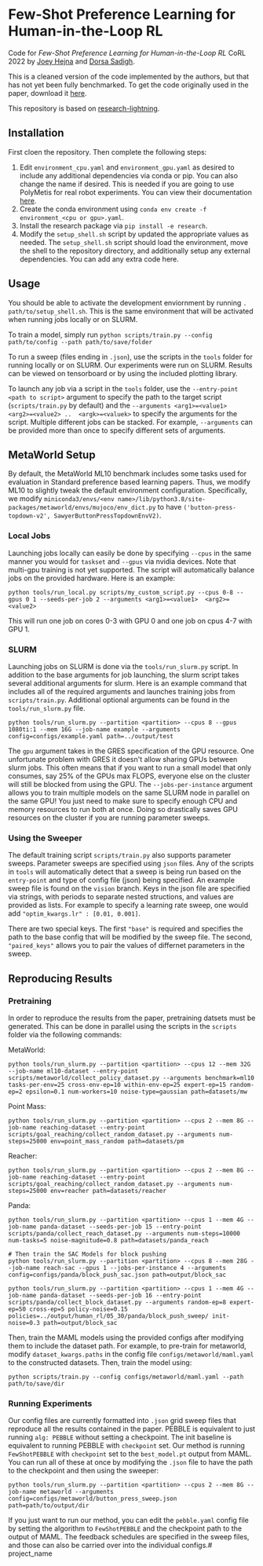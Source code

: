 # Few-Shot Preference Learning for Human-in-the-Loop RL

Code for *Few-Shot Preference Learning for Human-in-the-Loop RL* CoRL 2022 by [Joey Hejna](https://jhejna.github.io) and [Dorsa Sadigh](dorsa.fyi). 

This is a cleaned version of the code implemented by the authors, but that has not yet been fully benchmarked. To get the code originally used in the paper, download it [here](https://openreview.net/attachment?id=IKC5TfXLuW0&name=supplementary_material).

This repository is based on [research-lightning](https://github.com/jhejna/research-lightning).

## Installation

First cloen the repository. Then complete the following steps:
1. Edit `environment_cpu.yaml` and `environment_gpu.yaml` as desired to include any additional dependencies via conda or pip. You can also change the name if desired. This is needed if you are going to use PolyMetis for real robot experiments. You can view their documentation [here](https://facebookresearch.github.io/fairo/polymetis/installation.html).
2. Create the conda environment using `conda env create -f environment_<cpu or gpu>.yaml`.
3. Install the research package via `pip install -e research`.
4. Modify the `setup_shell.sh` script by updated the appropriate values as needed. The `setup_shell.sh` script should load the environment, move the shell to the repository directory, and additionally setup any external dependencies. You can add any extra code here.

## Usage
You should be able to activate the development enviornment by running `. path/to/setup_shell.sh`. This is the same environment that will be activated when running jobs locally or on SLURM.

To train a model, simply run `python scripts/train.py --config path/to/config --path path/to/save/folder`

To run a sweep (files ending in `.json`), use the scripts in the `tools` folder for running locally or on SLURM. Our experiments were run on SLURM.
Results can be viewed on tensorboard or by using the included plotting library.

To launch any job via a script in the `tools` folder, use the `--entry-point <path to script>` argument to specify the path to the target script (`scripts/train.py` by default) and the `--arguments <arg1>=<value1>  <arg2>=<value2> ..  <argk>=<valuek>` to specify the arguments for the script. Multiple different jobs can be stacked. For example, `--arguments` can be provided more than once to specify different sets of arguments.

## MetaWorld Setup
By default, the MetaWorld ML10 benchmark includes some tasks used for evaluation in Standard preference based learning papers. Thus, we modify ML10 to slightly tweak the default environment configuration.  Specifically, we modify `miniconda3/envs/<env name>/lib/python3.8/site-packages/metaworld/envs/mujoco/env_dict.py` to have `('button-press-topdown-v2', SawyerButtonPressTopdownEnvV2)`.

### Local Jobs
Launching jobs locally can easily be done by specifying `--cpus` in the same manner you would for `taskset` and `--gpus` via nvidia devices. Note that multi-gpu training is not yet supported. The script will automatically balance jobs on the provided hardware. Here is an example:
```
python tools/run_local.py scripts/my_custom_script.py --cpus 0-8 --gpus 0 1 --seeds-per-job 2 --arguments <arg1>=<value1>  <arg2>=<value2>
```
This will run one job on cores 0-3 with GPU 0 and one job on cpus 4-7 with GPU 1.

### SLURM
Launching jobs on SLURM is done via the `tools/run_slurm.py` script. In addition to the base arguments for job launching, the slurm script takes several additional arguments for slurm. Here is an example command that includes all of the required arguments and launches training jobs from `scripts/train.py`. Additional optional arguments can be found in the `tools/run_slurm.py` file.
```
python tools/run_slurm.py --partition <partition> --cpus 8 --gpus 1080ti:1 --mem 16G --job-name example --arguments config=configs/example.yaml path=../output/test
```
The `gpu` argument takes in the GRES specification of the GPU resource. One unfortunate problem with GRES it doesn't allow sharing GPUs between slurm jobs. This often means that if you want to run a small model that only consumes, say 25% of the GPUs max FLOPS, everyone else on the cluster will still be blocked from using the GPU. The `--jobs-per-instance` argument allows you to train multiple models on the same SLURM node in parallel on the same GPU! You just need to make sure to specify enough CPU and memory resources to run both at once. Doing so drastically saves GPU resources on the cluster if you are running parameter sweeps.

### Using the Sweeper
The default training script `scripts/train.py` also supports parameter sweeps. Parameter sweeps are specified using `json` files. Any of the scripts in `tools` will automatically detect that a sweep is being run based on the `entry-point` and type of config file (json) being specified. An example sweep file is found on the `vision` branch. Keys in the json file are specified via strings, with periods to separate nested structions, and values are provided as lists. For example to specify a learning rate sweep, one would add `"optim_kwargs.lr" : [0.01, 0.001]`.

There are two special keys. The first `"base"` is required and specifies the path to the base config that will be modified by the sweep file. The second, `"paired_keys"` allows you to pair the values of differnet parameters in the sweep.

## Reproducing Results

### Pretraining

In order to reproduce the results from the paper, pretraining datsets must be generated. This can be done in parallel using the scripts in the `scripts` folder via the following commands:

MetaWorld:
```
python tools/run_slurm.py --partition <partition> --cpus 12 --mem 32G --job-name ml10-dataset --entry-point scripts/metaworld/collect_policy_dataset.py --arguments benchmark=ml10 tasks-per-env=25 cross-env-ep=10 within-env-ep=25 expert-ep=15 random-ep=2 epsilon=0.1 num-workers=10 noise-type=gaussian path=datasets/mw
```

Point Mass:
```
python tools/run_slurm.py --partition <partition> --cpus 2 --mem 8G --job-name reaching-dataset --entry-point scripts/goal_reaching/collect_random_dataset.py --arguments num-steps=25000 env=point_mass_random path=datasets/pm
```

Reacher:
```
python tools/run_slurm.py --partition <partition> --cpus 2 --mem 8G --job-name reaching-dataset --entry-point scripts/goal_reaching/collect_random_dataset.py --arguments num-steps=25000 env=reacher path=datasets/reacher
```

Panda:
```
python tools/run_slurm.py --partition <partition> --cpus 1 --mem 4G --job-name panda-dataset --seeds-per-job 15 --entry-point scripts/panda/collect_reach_dataset.py --arguments num-steps=10000 num-tasks=5 noise-magnitude=0.8 path=datasets/panda_reach

# Then train the SAC Models for block pushing
python tools/run_slurm.py --partition <partition> --cpus 8 --mem 28G --job-name reach-sac --gpus 1 --jobs-per-instance 4 --arguments config=configs/panda/block_push_sac.json path=output/block_sac

python tools/run_slurm.py --partition <partition> --cpus 1 --mem 4G --job-name panda-dataset --seeds-per-job 16 --entry-point scripts/panda/collect_block_dataset.py --arguments random-ep=8 expert-ep=50 cross-ep=5 policy-noise=0.15 policies=../output/human_rl/05_30/panda/block_push_sweep/ init-noise=0.3 path=output/block_sac
```

Then, train the MAML models using the provided configs after modifying them to include the dataset path. For example, to pre-train for metaworld, modify `dataset_kwargs.paths` in the config file `configs/metaworld/maml.yaml` to the constructed datasets. Then, train the model using:
```
python scripts/train.py --config configs/metaworld/maml.yaml --path path/to/save/dir
```

### Running Experiments
Our config files are currently formatted into `.json` grid sweep files that reproduce all the results contained in the paper. PEBBLE is equivalent to just running `alg: PEBBLE` without setting a checkpoint. The init baseline is equivalent to running PEBBLE with `checkpoint` set. Our method is running `FewShotPEBBLE` with `checkpoint` set to the `best_model.pt` output from MAML. You can run all of these at once by modifying the `.json` file to have the path to the checkpoint and then using the sweeper:
```
python tools/run_slurm.py --partition <partition> --cpus 2 --mem 8G --job-name metaworld --arguments config=configs/metaworld/button_press_sweep.json path=path/to/output/dir
```

If you just want to run our method, you can edit the `pebble.yaml` config file by setting the algorithm to `FewShotPEBBLE` and the checkpoint path to the output of MAML. The feedback schedules are specified in the sweep files, and those can also be carried over into the individual configs.# project_name
